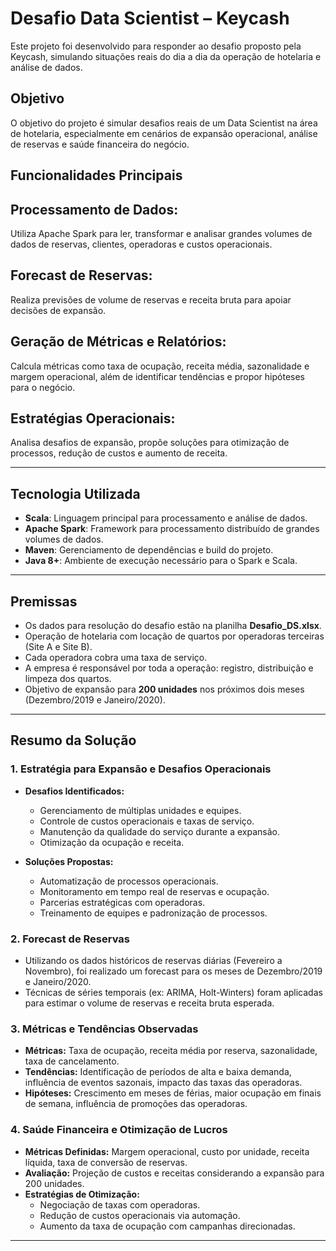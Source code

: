 # Desafio Data Scientist – Keycash

Este projeto foi desenvolvido para responder ao desafio proposto pela Keycash, simulando situações reais do dia a dia da operação de hotelaria e análise de dados.

## Objetivo

O objetivo do projeto é simular desafios reais de um Data Scientist na área de hotelaria, especialmente em cenários de expansão operacional, análise de reservas e saúde financeira do negócio.

## Funcionalidades Principais

## Processamento de Dados: 
Utiliza Apache Spark para ler, transformar e analisar grandes volumes de dados de reservas, clientes, operadoras e custos operacionais. 

## Forecast de Reservas: 
Realiza previsões de volume de reservas e receita bruta para apoiar decisões de expansão. 

## Geração de Métricas e Relatórios: 
Calcula métricas como taxa de ocupação, receita média, sazonalidade e margem operacional, além de identificar tendências e propor hipóteses para o negócio.

## Estratégias Operacionais: 
Analisa desafios de expansão, propõe soluções para otimização de processos, redução de custos e aumento de receita.

---

## Tecnologia Utilizada

- **Scala**: Linguagem principal para processamento e análise de dados.
- **Apache Spark**: Framework para processamento distribuído de grandes volumes de dados.
- **Maven**: Gerenciamento de dependências e build do projeto.
- **Java 8+**: Ambiente de execução necessário para o Spark e Scala.

---

## Premissas

- Os dados para resolução do desafio estão na planilha **Desafio_DS.xlsx**.
- Operação de hotelaria com locação de quartos por operadoras terceiras (Site A e Site B).
- Cada operadora cobra uma taxa de serviço.
- A empresa é responsável por toda a operação: registro, distribuição e limpeza dos quartos.
- Objetivo de expansão para **200 unidades** nos próximos dois meses (Dezembro/2019 e Janeiro/2020).

---

## Resumo da Solução

### 1. Estratégia para Expansão e Desafios Operacionais

- **Desafios Identificados:**
  - Gerenciamento de múltiplas unidades e equipes.
  - Controle de custos operacionais e taxas de serviço.
  - Manutenção da qualidade do serviço durante a expansão.
  - Otimização da ocupação e receita.

- **Soluções Propostas:**
  - Automatização de processos operacionais.
  - Monitoramento em tempo real de reservas e ocupação.
  - Parcerias estratégicas com operadoras.
  - Treinamento de equipes e padronização de processos.

### 2. Forecast de Reservas

- Utilizando os dados históricos de reservas diárias (Fevereiro a Novembro), foi realizado um forecast para os meses de Dezembro/2019 e Janeiro/2020.
- Técnicas de séries temporais (ex: ARIMA, Holt-Winters) foram aplicadas para estimar o volume de reservas e receita bruta esperada.

### 3. Métricas e Tendências Observadas

- **Métricas:** Taxa de ocupação, receita média por reserva, sazonalidade, taxa de cancelamento.
- **Tendências:** Identificação de períodos de alta e baixa demanda, influência de eventos sazonais, impacto das taxas das operadoras.
- **Hipóteses:** Crescimento em meses de férias, maior ocupação em finais de semana, influência de promoções das operadoras.

### 4. Saúde Financeira e Otimização de Lucros

- **Métricas Definidas:** Margem operacional, custo por unidade, receita líquida, taxa de conversão de reservas.
- **Avaliação:** Projeção de custos e receitas considerando a expansão para 200 unidades.
- **Estratégias de Otimização:**
  - Negociação de taxas com operadoras.
  - Redução de custos operacionais via automação.
  - Aumento da taxa de ocupação com campanhas direcionadas.

---


